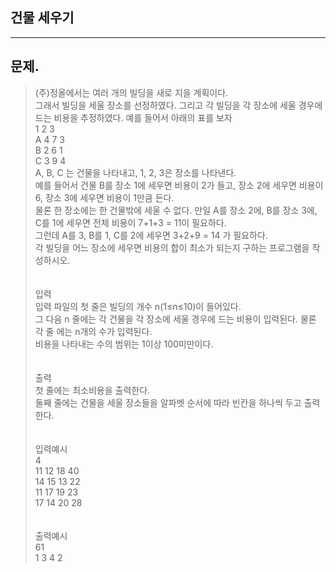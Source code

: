 ## 건물 세우기
___
## 문제.
> (주)정올에서는 여러 개의 빌딩을 새로 지을 계획이다. </br>
> 그래서 빌딩을 세울 장소를 선정하였다. 그리고 각 빌딩을 각 장소에 세울 경우에 드는 비용을 추정하였다. 예를 들어서 아래의 표를 보자</br>
> 1 2 3</br>
> A 4 7 3</br>
> B 2 6 1</br>
> C 3 9 4</br>
> A, B, C 는 건물을 나타내고, 1, 2, 3은 장소를 나타낸다. </br>
> 예를 들어서 건물 B를 장소 1에 세우면 비용이 2가 들고, 장소 2에 세우면 비용이 6, 장소 3에 세우면 비용이 1만큼 든다. </br>
> 물론 한 장소에는 한 건물밖에 세울 수 없다. 만일 A를 장소 2에, B를 장소 3에, C를 1에 세우면 전체 비용이 7+1+3 = 11이 필요하다. </br>
> 그런데 A를 3, B를 1, C를 2에 세우면 3+2+9 = 14 가 필요하다.</br>
> 각 빌딩을 어느 장소에 세우면 비용의 합이 최소가 되는지 구하는 프로그램을 작성하시오.</br>
> </br></br>
> 입력</br>
> 입력 파일의 첫 줄은 빌딩의 개수 n(1≤n≤10)이 들어있다.</br>
> 그 다음 n 줄에는 각 건물을 각 장소에 세울 경우에 드는 비용이 입력된다. 물론 각 줄 에는 n개의 수가 입력된다.</br>
> 비용을 나타내는 수의 범위는 1이상 100미만이다.</br>
> </br></br>
> 출력</br>
> 첫 줄에는 최소비용을 출력한다.</br>
> 둘째 줄에는 건물을 세울 장소들을 알파벳 순서에 따라 빈칸을 하나씩 두고 출력한다.</br>
> </br></br>
> 입력예시</br>
> 4</br>
> 11 12 18 40</br>
> 14 15 13 22</br>
> 11 17 19 23</br>
> 17 14 20 28</br>
> </br></br>
> 출력예시</br>
> 61</br>
> 1 3 4 2</br>